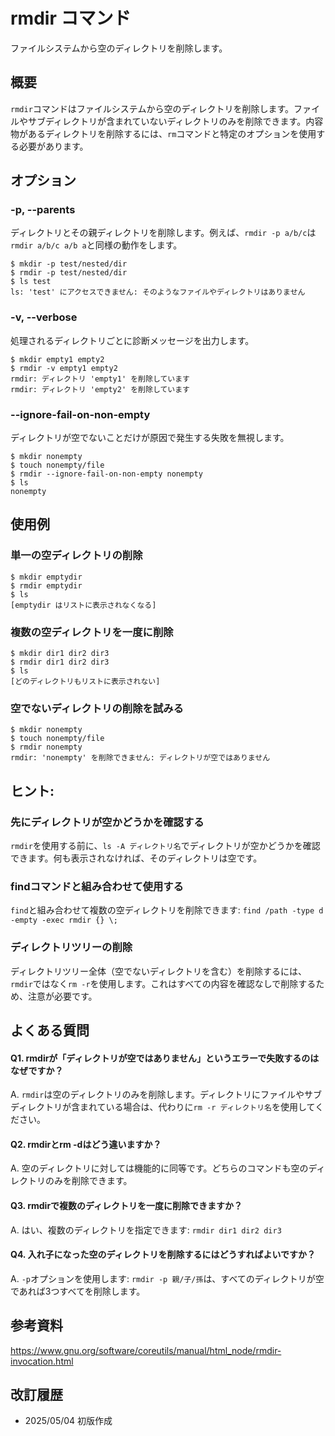 # rmdir コマンド

ファイルシステムから空のディレクトリを削除します。

## 概要

`rmdir`コマンドはファイルシステムから空のディレクトリを削除します。ファイルやサブディレクトリが含まれていないディレクトリのみを削除できます。内容物があるディレクトリを削除するには、`rm`コマンドと特定のオプションを使用する必要があります。

## オプション

### **-p, --parents**

ディレクトリとその親ディレクトリを削除します。例えば、`rmdir -p a/b/c`は`rmdir a/b/c a/b a`と同様の動作をします。

```console
$ mkdir -p test/nested/dir
$ rmdir -p test/nested/dir
$ ls test
ls: 'test' にアクセスできません: そのようなファイルやディレクトリはありません
```

### **-v, --verbose**

処理されるディレクトリごとに診断メッセージを出力します。

```console
$ mkdir empty1 empty2
$ rmdir -v empty1 empty2
rmdir: ディレクトリ 'empty1' を削除しています
rmdir: ディレクトリ 'empty2' を削除しています
```

### **--ignore-fail-on-non-empty**

ディレクトリが空でないことだけが原因で発生する失敗を無視します。

```console
$ mkdir nonempty
$ touch nonempty/file
$ rmdir --ignore-fail-on-non-empty nonempty
$ ls
nonempty
```

## 使用例

### 単一の空ディレクトリの削除

```console
$ mkdir emptydir
$ rmdir emptydir
$ ls
[emptydir はリストに表示されなくなる]
```

### 複数の空ディレクトリを一度に削除

```console
$ mkdir dir1 dir2 dir3
$ rmdir dir1 dir2 dir3
$ ls
[どのディレクトリもリストに表示されない]
```

### 空でないディレクトリの削除を試みる

```console
$ mkdir nonempty
$ touch nonempty/file
$ rmdir nonempty
rmdir: 'nonempty' を削除できません: ディレクトリが空ではありません
```

## ヒント:

### 先にディレクトリが空かどうかを確認する

`rmdir`を使用する前に、`ls -A ディレクトリ名`でディレクトリが空かどうかを確認できます。何も表示されなければ、そのディレクトリは空です。

### findコマンドと組み合わせて使用する

`find`と組み合わせて複数の空ディレクトリを削除できます: `find /path -type d -empty -exec rmdir {} \;`

### ディレクトリツリーの削除

ディレクトリツリー全体（空でないディレクトリを含む）を削除するには、`rmdir`ではなく`rm -r`を使用します。これはすべての内容を確認なしで削除するため、注意が必要です。

## よくある質問

#### Q1. rmdirが「ディレクトリが空ではありません」というエラーで失敗するのはなぜですか？
A. `rmdir`は空のディレクトリのみを削除します。ディレクトリにファイルやサブディレクトリが含まれている場合は、代わりに`rm -r ディレクトリ名`を使用してください。

#### Q2. rmdirとrm -dはどう違いますか？
A. 空のディレクトリに対しては機能的に同等です。どちらのコマンドも空のディレクトリのみを削除できます。

#### Q3. rmdirで複数のディレクトリを一度に削除できますか？
A. はい、複数のディレクトリを指定できます: `rmdir dir1 dir2 dir3`

#### Q4. 入れ子になった空のディレクトリを削除するにはどうすればよいですか？
A. `-p`オプションを使用します: `rmdir -p 親/子/孫`は、すべてのディレクトリが空であれば3つすべてを削除します。

## 参考資料

https://www.gnu.org/software/coreutils/manual/html_node/rmdir-invocation.html

## 改訂履歴

- 2025/05/04 初版作成